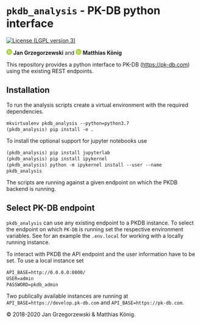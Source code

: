 # `pkdb_analysis` - PK-DB python interface
[![License (LGPL version 3)](https://img.shields.io/badge/license-LGPLv3.0-blue.svg?style=flat-square)](http://opensource.org/licenses/LGPL-3.0)

<b><a href="https://orcid.org/0000-0002-4588-4925" title="0000-0002-4588-4925"><img src="./docs/images/orcid.png" height="15"/></a> Jan Grzegorzewski</b>
and
<b><a href="https://orcid.org/0000-0003-1725-179X" title="https://orcid.org/0000-0003-1725-179X"><img src="./docs/images/orcid.png" height="15" width="15"/></a> Matthias König</b>


This repository provides a python interface to PK-DB (https://pk-db.com) using the existing REST endpoints.

## Installation
To run the analysis scripts create a virtual environment with the required dependencies.
```
mkvirtualenv pkdb_analysis --python=python3.7
(pkdb_analysis) pip install -e .
```

To install the optional support for jupyter notebooks use
```
(pkdb_analysis) pip install jupyterlab
(pkdb_analysis) pip install ipykernel
(pkdb_analysis) python -m ipykernel install --user --name pkdb_analysis
```
The scripts are running against a given endpoint on which the PKDB backend is running.

## Select PK-DB endpoint
`pkdb_analysis` can use any existing endpoint to a PKDB instance. 
To select the endpoint on which `PK-DB` is running set the respective environment variables.
See for an example the `.env.local` for working with a locally running instance.

To interact with PKDB the API endpoint and the user information have to be set.
To use a local instance set
```
API_BASE=http://0.0.0.0:8000/
USER=admin
PASSWORD=pkdb_admin
```
Two publically available instances are running at 
`API_BASE=https://develop.pk-db.com` and `API_BASE=https://pk-db.com`.

&copy; 2018-2020 Jan Grzegorzewski & Matthias König.
